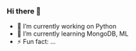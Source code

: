 
### Hi there 👋

- 🔭 I’m currently working on Python
- 🌱 I’m currently learning MongoDB, ML
- ⚡ Fun fact: ...
